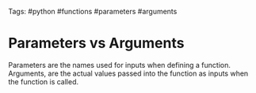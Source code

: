 Tags: #python #functions #parameters #arguments

# Parameters vs Arguments
Parameters are the names used for inputs when defining a function. Arguments, are the actual values passed into the function as inputs when the function is called.